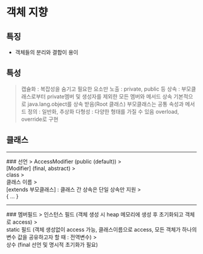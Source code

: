 # 객체 지향
## 특징
- 객체들의 분리와 결합이 용이

## 특성
> 캡슐화 : 복잡성을 숨기고 필요한 요소만 노출 : private, public 등
> 상속 : 부모클래스로부터 private멤버 및 생성자를 제외한 모든 멤버와 메서드 상속
>        기본적으로 java.lang.object를 상속 받음(Root 클래스)
>        부모클래스는 공통 속성과 메서드 정의 : 일반화, 추상화
> 다형성 : 다양한 형태를 가질 수 있음
>          overload, override로 구현

## 클래스
<hr/>
### 선언
> AccessModifier (public (default)) 
> <br/>       [Modifier] (final, abstract)
> <br/>       class
> <br/>       클래스 이름
> <br/>       [extends 부모클래스] : 클래스 간 상속은 단일 상속만 지원
> <br/>       { ... }

<hr/>
### 멤버필드
> 인스턴스 필드 (객체 생성 시 heap 메모리에 생성 후 초기화되고 객체로 access)
> <br/> static 필드 (객체 생성없이 access 가능, 클래스이름으로 access, 모든 객체가 하나의 변수 값을 공유하고자 할 때 : 전역변수)
> <br/> 상수 (final 선언 및 명시적 초기화가 필요)

